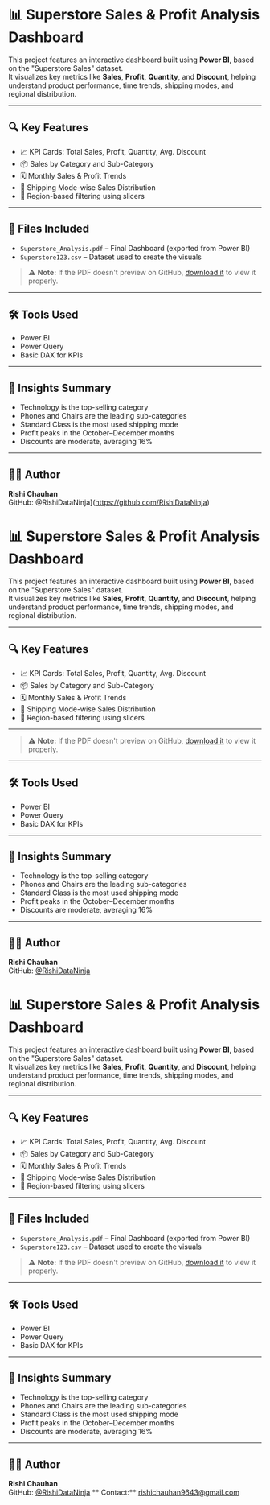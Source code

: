 # 📊 Superstore Sales & Profit Analysis Dashboard

This project features an interactive dashboard built using **Power BI**, based on the "Superstore Sales" dataset.  
It visualizes key metrics like **Sales**, **Profit**, **Quantity**, and **Discount**, helping understand product performance, time trends, shipping modes, and regional distribution.

---

## 🔍 Key Features

- 📈 KPI Cards: Total Sales, Profit, Quantity, Avg. Discount
- 📦 Sales by Category and Sub-Category
- 🗓️ Monthly Sales & Profit Trends
- 🚚 Shipping Mode-wise Sales Distribution
- 📍 Region-based filtering using slicers

---

## 📁 Files Included

- `Superstore_Analysis.pdf` – Final Dashboard (exported from Power BI)  
- `Superstore123.csv` – Dataset used to create the visuals

> ⚠️ **Note:** If the PDF doesn't preview on GitHub, [download it](./Superstore_Analysis.pdf) to view it properly.

---

## 🛠 Tools Used

- Power BI
- Power Query
- Basic DAX for KPIs

---

## 🧠 Insights Summary

- Technology is the top-selling category  
- Phones and Chairs are the leading sub-categories  
- Standard Class is the most used shipping mode  
- Profit peaks in the October–December months  
- Discounts are moderate, averaging 16%

---

## 👨‍💻 Author

**Rishi Chauhan**  
GitHub: @RishiDataNinja](https://github.com/RishiDataNinja)

# 📊 Superstore Sales & Profit Analysis Dashboard

This project features an interactive dashboard built using **Power BI**, based on the "Superstore Sales" dataset.  
It visualizes key metrics like **Sales**, **Profit**, **Quantity**, and **Discount**, helping understand product performance, time trends, shipping modes, and regional distribution.

---

## 🔍 Key Features

- 📈 KPI Cards: Total Sales, Profit, Quantity, Avg. Discount
- 📦 Sales by Category and Sub-Category
- 🗓️ Monthly Sales & Profit Trends
- 🚚 Shipping Mode-wise Sales Distribution
- 📍 Region-based filtering using slicers

---


> ⚠️ **Note:** If the PDF doesn't preview on GitHub, [download it](./Superstore_Analysis.pdf) to view it properly.

---

## 🛠 Tools Used

- Power BI
- Power Query
- Basic DAX for KPIs

---

## 🧠 Insights Summary

- Technology is the top-selling category  
- Phones and Chairs are the leading sub-categories  
- Standard Class is the most used shipping mode  
- Profit peaks in the October–December months  
- Discounts are moderate, averaging 16%

---

## 👨‍💻 Author

**Rishi Chauhan**  
GitHub: [@RishiDataNinja](https://github.com/RishiDataNinja)
# 📊 Superstore Sales & Profit Analysis Dashboard

This project features an interactive dashboard built using **Power BI**, based on the "Superstore Sales" dataset.  
It visualizes key metrics like **Sales**, **Profit**, **Quantity**, and **Discount**, helping understand product performance, time trends, shipping modes, and regional distribution.

---

## 🔍 Key Features

- 📈 KPI Cards: Total Sales, Profit, Quantity, Avg. Discount
- 📦 Sales by Category and Sub-Category
- 🗓️ Monthly Sales & Profit Trends
- 🚚 Shipping Mode-wise Sales Distribution
- 📍 Region-based filtering using slicers

---

## 📁 Files Included

- `Superstore_Analysis.pdf` – Final Dashboard (exported from Power BI)  
- `Superstore123.csv` – Dataset used to create the visuals

> ⚠️ **Note:** If the PDF doesn't preview on GitHub, [download it](./Superstore_Analysis.pdf) to view it properly.

---

## 🛠 Tools Used

- Power BI
- Power Query
- Basic DAX for KPIs

---

## 🧠 Insights Summary

- Technology is the top-selling category  
- Phones and Chairs are the leading sub-categories  
- Standard Class is the most used shipping mode  
- Profit peaks in the October–December months  
- Discounts are moderate, averaging 16%

---

## 👨‍💻 Author

**Rishi Chauhan**  
GitHub: [@RishiDataNinja](https://github.com/RishiDataNinja)
** Contact:** rishichauhan9643@gmail.com
